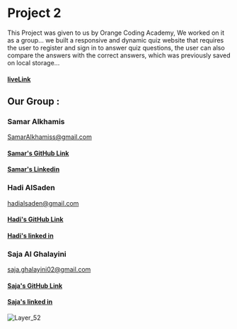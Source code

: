 
# Project 2

This Project was given to us by Orange Coding Academy, We worked on it as a group...
we built a responsive and dynamic quiz website that  requires the user 
to register and sign in to answer  quiz questions, the user can also 
compare the answers with the correct answers, which was previously saved on local storage...

#### [liveLink](https://hadi-al-saden.github.io/Project-2/)

## Our Group :
### Samar Alkhamis
 SamarAlkhamiss@gmail.com
#### [Samar's GitHub Link](https://github.com/samaralkhamis)
#### [ Samar's Linkedin](https://www.linkedin.com/in/samar-alkhamis-942a92151/)


### Hadi AlSaden
hadialsaden@gmail.com
#### [Hadi's GitHub Link](https://github.com/Hadi-AL-Saden)
#### [Hadi's linked in](https://www.linkedin.com/in/hadi-alsaden-174408232/)

### Saja Al Ghalayini
saja.ghalayini02@gmail.com
#### [Saja's  GitHub Link](https://github.com/saja-alghalayini)
#### [Saja's linked in](www.linkedin.com/in/saja-al-ghalayini)




![Layer_52 ](https://user-images.githubusercontent.com/100213822/161449919-aeee6974-cd06-4ccf-aeec-e6f67c997389.png)